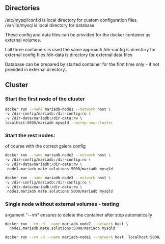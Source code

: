 ## Directories
/etc/mysql/conf.d is local directory for custom configuration files.
/var/lib/mysql is local directory for database

These config and data files can be provided for the docker container as external volumes.

I all three containers is used the same approach
/dir-config is directory for external config files
/dir-data is directory for external data files

Database can be prepared by started container for the first time only - if not provided in external directory..

## Cluster
### Start the first node of the cluster

```bash
docker run --name mariadb-node1 --network host \
-v /dir-config/mariadb:/dir-config:ro \
-v /dir-data/mariadb:/dir-data:rw \
localhost:5000/mariadb mysqld --wsrep-new-cluster
```

### Start the rest nodes:
of course with the correct galera config

```bash
docker run --name mariadb-node2 --network host \
-v /dir-config/mariadb:/dir-config:ro \
-v /dir-data/mariadb:/dir-data:rw \
 node1.mariadb.mate.solutions:5000/mariadb mysqld

docker run --name mariadb-node3 --network host \
-v /dir-config/mariadb:/dir-config:ro \
-v /dir-data/mariadb:/dir-data:rw \
 node1.mariadb.mate.solutions:5000/mariadb mysqld
```

### Single node without external volumes - testing

argument "--rm" ensures to delete the container  after stop automatically  

```bash
docker run --rm -d --name mariadb-node2 --network host \
  node1.mariadb.mate.solutions:5000/mariadb mysqld

docker run --rm -d --name mariadb-node1 --network host  localhost:5000/mariadb mysqld
```
